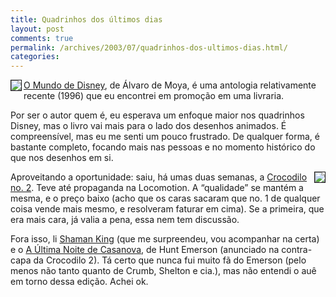 ```yaml
---
title: Quadrinhos dos últimos dias
layout: post
comments: true
permalink: /archives/2003/07/quadrinhos-dos-ultimos-dias.html/
categories:
---
```

<img src=//chester.me/img/blig/mundodisney.jpg align="left" border=1><a href="http://www.popmidia.com.br/loja/produtos/mundodisney.htm">O Mundo de Disney</a>, de Álvaro de Moya, é uma antologia relativamente recente (1996) que eu encontrei em promoção em uma livraria.

Por ser o autor quem é, eu esperava um enfoque maior nos quadrinhos Disney, mas o livro vai mais para o lado dos desenhos animados. É compreensível, mas eu me senti um pouco frustrado. De qualquer forma, é bastante completo, focando mais nas pessoas e no momento histórico do que nos desenhos em si.

<img src=//chester.me/img/blig/casanova.gif align="right" border=1>Aproveitando a oportunidade: saiu, há umas duas semanas, a <a href="http://www.crocodilo.com.br" >Crocodilo no. 2</a>. Teve até propaganda na Locomotion. A &#8220;qualidade&#8221; se mantém a mesma, e o preço baixo (acho que os caras sacaram que no. 1 de qualquer coisa vende mais mesmo, e resolveram faturar em cima). Se a primeira, que era mais cara, já valia a pena, essa nem tem discussão.

Fora isso, li <a href="http://www.omelete.com.br/quadrinhos/news/base\_para\_news.asp?artigo=5862" >Shaman King</a> (que me surpreendeu, vou acompanhar na certa) e o <a href="http://www.universohq.com/quadrinhos/n12102002_05.cfm" >A Última Noite de Casanova</a>, de Hunt Emerson (anunciado na contra-capa da Crocodilo 2). Tá certo que nunca fui muito fã do Emerson (pelo menos não tanto quanto de Crumb, Shelton e cia.), mas não entendi o auê em torno dessa edição. Achei ok.

</tr> </table>



<table width=100% border=0 cellspacing=0 cellpadding=0>
